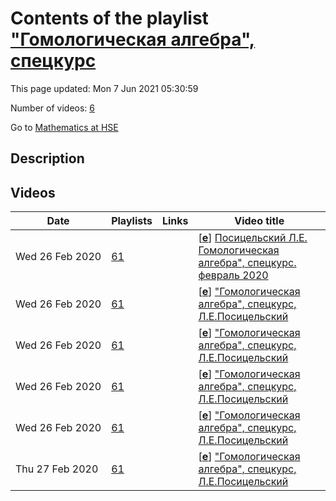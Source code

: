 # Contents of the playlist ["Гомологическая алгебра", спецкурс](https://www.youtube.com/playlist?list=PLq3E5oubNNoB1XT592JEW-iq7UIMsWS1M)

This page updated: Mon 7 Jun 2021 05:30:59

Number of videos: [6](#videos)

Go to [Mathematics at HSE](../README.md)

## Description



## Videos

|Date|Playlists|Links|Video title|
|---|---|---|---|
| Wed&nbsp;26&nbsp;Feb&nbsp;2020 | [61](../playlists/61 "&#34;Гомологическая алгебра&#34;, спецкурс") |  | [[**e**](https://studio.youtube.com/video/ngyrtGIZ_ho/edit "Edit")] [Посицельский Л.Е. Гомологическая алгебра&#34;, спецкурс. февраль 2020](https://www.youtube.com/watch?v=ngyrtGIZ_ho&list=PLq3E5oubNNoB1XT592JEW-iq7UIMsWS1M "Лекция 2") |
| Wed&nbsp;26&nbsp;Feb&nbsp;2020 | [61](../playlists/61 "&#34;Гомологическая алгебра&#34;, спецкурс") |  | [[**e**](https://studio.youtube.com/video/A6T4SIMAbaA/edit "Edit")] [&#34;Гомологическая алгебра&#34;, спецкурс, Л.Е.Посицельский](https://www.youtube.com/watch?v=A6T4SIMAbaA&list=PLq3E5oubNNoB1XT592JEW-iq7UIMsWS1M "Лекция 3") |
| Wed&nbsp;26&nbsp;Feb&nbsp;2020 | [61](../playlists/61 "&#34;Гомологическая алгебра&#34;, спецкурс") |  | [[**e**](https://studio.youtube.com/video/S_Y0-yGCVOI/edit "Edit")] [&#34;Гомологическая алгебра&#34;, спецкурс, Л.Е.Посицельский](https://www.youtube.com/watch?v=S_Y0-yGCVOI&list=PLq3E5oubNNoB1XT592JEW-iq7UIMsWS1M "Лекция 4") |
| Wed&nbsp;26&nbsp;Feb&nbsp;2020 | [61](../playlists/61 "&#34;Гомологическая алгебра&#34;, спецкурс") |  | [[**e**](https://studio.youtube.com/video/GeITyQheUV0/edit "Edit")] [&#34;Гомологическая алгебра&#34;, спецкурс, Л.Е.Посицельский](https://www.youtube.com/watch?v=GeITyQheUV0&list=PLq3E5oubNNoB1XT592JEW-iq7UIMsWS1M "Лекция 5") |
| Wed&nbsp;26&nbsp;Feb&nbsp;2020 | [61](../playlists/61 "&#34;Гомологическая алгебра&#34;, спецкурс") |  | [[**e**](https://studio.youtube.com/video/GLiL3AsGLhI/edit "Edit")] [&#34;Гомологическая алгебра&#34;, спецкурс, Л.Е.Посицельский](https://www.youtube.com/watch?v=GLiL3AsGLhI&list=PLq3E5oubNNoB1XT592JEW-iq7UIMsWS1M "Лекция 6") |
| Thu&nbsp;27&nbsp;Feb&nbsp;2020 | [61](../playlists/61 "&#34;Гомологическая алгебра&#34;, спецкурс") |  | [[**e**](https://studio.youtube.com/video/3-wK1fkw4hI/edit "Edit")] [&#34;Гомологическая алгебра&#34;, спецкурс, Л.Е.Посицельский](https://www.youtube.com/watch?v=3-wK1fkw4hI&list=PLq3E5oubNNoB1XT592JEW-iq7UIMsWS1M "Лекция 7") |
